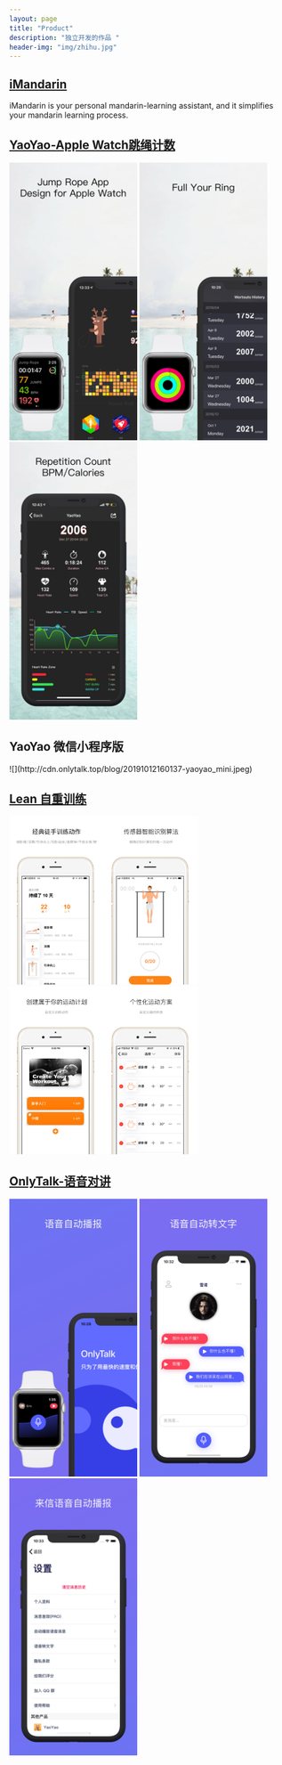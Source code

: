 ```yaml
---
layout: page
title: "Product"
description: "独立开发的作品 "
header-img: "img/zhihu.jpg"
---
```


<h2><a href = 'http://imandarin.haozes.me/'>iMandarin</a></h2>
<p>iMandarin is your personal mandarin-learning assistant, and it simplifies your mandarin learning process.</p>


<h2><a href = 'https://itunes.apple.com/cn/app/yaoyao-%E8%B7%B3%E7%BB%B3%E8%AE%A1%E6%95%B0%E5%99%A8-apple-watch%E7%89%88/id1179393901?mt=8'>YaoYao-Apple Watch跳绳计数</a></h2>

<p>
    <img src="/img/yaoyao1.jpg"  style="width:230px;display:inline">
    <img src="/img/yaoyao2.jpg"  style="width:230px;display:inline">
    <img src="/img/yaoyao3.jpg"  style="width:230px;display:inline">
</p>


<h2>YaoYao 微信小程序版</h2>
![](http://cdn.onlytalk.top/blog/20191012160137-yaoyao_mini.jpeg)

<h2><a href = 'https://itunes.apple.com/cn/app/id1435069659?mt=8'>Lean 自重训练</a></h2>
<p>
    <img src="/img/lean_s1.jpg"  style="width:340px;display:inline">
     <img src="/img/lean_s2.jpg"  style="width:340px;display:inline">
</p>


<h2><a href = 'https://apps.apple.com/cn/app/id1462516460'>OnlyTalk-语音对讲</a></h2>

<p>
    <img src="/img/ot1.jpg"  style="width:230px;display:inline">
    <img src="/img/ot2.jpg"  style="width:230px;display:inline">
    <img src="/img/ot3.jpg"  style="width:230px;display:inline">
</p>










